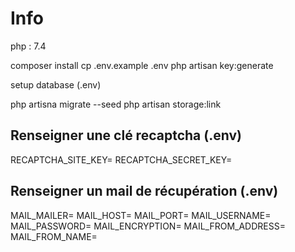 # Info

php : 7.4

composer install
cp .env.example .env
php artisan key:generate

setup database (.env)

php artisna migrate --seed
php artisan storage:link



## Renseigner une clé recaptcha (.env)
RECAPTCHA_SITE_KEY=
RECAPTCHA_SECRET_KEY=

## Renseigner un mail de récupération (.env)
MAIL_MAILER=
MAIL_HOST=
MAIL_PORT=
MAIL_USERNAME=
MAIL_PASSWORD=
MAIL_ENCRYPTION=
MAIL_FROM_ADDRESS=
MAIL_FROM_NAME=

